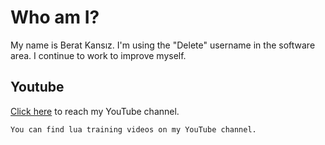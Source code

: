 # Who am I?

My name is Berat Kansız. I'm using the "Delete" username in the software area. I continue to work to improve myself.

## Youtube

[Click here](https://www.youtube.com/channel/UCu0FD0C_O8hSPZortCaR6VQ) to reach my YouTube channel.


```bash
You can find lua training videos on my YouTube channel.
```
